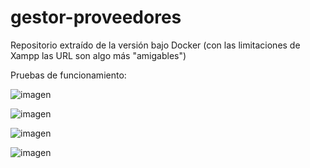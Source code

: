 # gestor-proveedores

Repositorio extraído de la versión bajo Docker (con las limitaciones de Xampp las URL son algo más "amigables")  

Pruebas de funcionamiento:  

![imagen](https://github.com/cherethod/gestor-proveedores/assets/9266765/e07fbfde-05f5-45be-bdf9-e0030589a3a2)  

![imagen](https://github.com/cherethod/gestor-proveedores/assets/9266765/d13735a0-152d-4b27-a905-8450e0d2f6bf)  

![imagen](https://github.com/cherethod/gestor-proveedores/assets/9266765/74eefd4d-6df7-4f0c-b97a-d29dc1bfdb4d)  

![imagen](https://github.com/cherethod/gestor-proveedores/assets/9266765/ae51a99a-744f-4233-a8f8-98cb9ea41d84)

